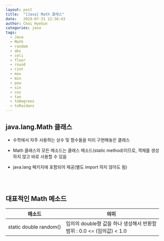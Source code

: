 ```yaml
---
layout: post
title:  "[Java] Math 클래스"
date:   2019-07-31 12:36:43
author: Choi HyeSun
categories: java
tags:
  - Java
  - Math
  - random
  - abs
  - celi
  - floor
  - round
  - rint
  - max
  - min
  - pow
  - sin
  - cos
  - tan
  - toDegrees
  - toRaidans
---
```


## java.lang.Math 클래스

- 수학에서 자주 사용하는 상수 및 함수들을 미리 구현해놓은 클래스

- Math 클래스의 모든 메소드는 클래스 메소드(static method)이므로, 객체를 생성하지 않고 바로 사용할 수 있음

- java.lang 패키지에 포함되어 제공(별도 import 하지 않아도 됨)

<br>
<br>

## 대표적인 Math 메소드

|메소드|의미|
|---|---|
|static double random()|임의의 double형 값을 하나 생성해서 반환함<br>범위 : 0.0 <= (임의값) < 1.0|
